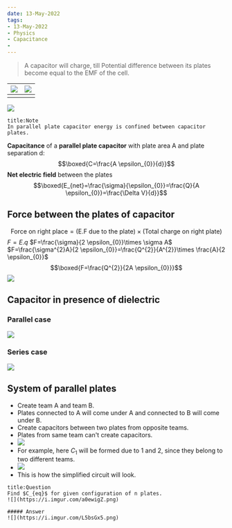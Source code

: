 ```yaml
---
date: 13-May-2022
tags:
- 13-May-2022
- Physics
- Capacitance
- 
---
```


> A capacitor will charge, till Potential difference between its plates become equal to the EMF of the cell.

| ![](https://i.imgur.com/18OiQ42.png) | ![](https://i.imgur.com/QmCuwL6.png) |
| ------------------------------------ | ------------------------------------ |
|                                      |                                      |
![](https://i.imgur.com/rqlvp29.png)
```ad-note 
title:Note 
In parallel plate capacitor energy is confined between capacitor plates.
```

**Capacitance** of a **parallel plate capacitor** with plate area A and plate separation d:
$$\boxed{C=\frac{A \epsilon_{0}}{d}}$$
**Net electric field** between the plates 
$$\boxed{E_{net}=\frac{\sigma}{\epsilon_{0}}=\frac{Q}{A \epsilon_{0}}=\frac{\Delta V}{d}}$$

## Force between the plates of capacitor
$$\text{Force on right place} = \text{(E.F due to the plate)}\times \text{(Total charge on right plate)}$$
$F=E.q$
$F=\frac{\sigma}{2 \epsilon_{0}}\times \sigma A$
$F=\frac{\sigma^{2}A}{2 \epsilon_{0}}=\frac{Q^{2}}{A^{2}}\times \frac{A}{2 \epsilon_{0}}$
$$\boxed{F=\frac{Q^{2}}{2A \epsilon_{0}}}$$
![](https://i.imgur.com/AQMxi0n.png)

## Capacitor in presence of dielectric
### Parallel case
![](https://i.imgur.com/XE5fcGM.png)

### Series case
![](https://i.imgur.com/3xEpoIR.png)

## System of parallel plates 
- Create team A and team B.
- Plates connected to A will come under A and connected to B will come under B.
- Create capacitors between two plates from opposite teams. 
- Plates from same team can't create capacitors.
- ![](https://i.imgur.com/2RjyyOe.png)
- For example, here $C_{1}$ will be formed due to 1 and 2, since they belong to two different teams.
- ![](https://i.imgur.com/mFssEdf.png)
- This is how the simplified circuit will look.
```ad-note 
title:Question 
Find $C_{eq}$ for given configuration of n plates.
![](https://i.imgur.com/a0ewigZ.png)

##### Answer 
![](https://i.imgur.com/L5bsGx5.png)

```

